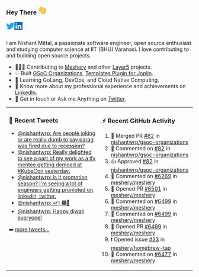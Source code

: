 ### Hey There <img src="./assets/wave.gif" width="25px">
<a href="http://urls.nishantwrp.com/github-to-twitter" target="_blank">
  <img align="left" alt="Nishant's Twitter" width="22px" src="./assets/twitter.svg" />
</a>
<a href="http://urls.nishantwrp.com/github-to-linkedin" target="_blank">
  <img align="left" alt="Nishant's LinkedIn" width="22px" src="./assets/linkedin.svg" />
</a>
<a href="http://urls.nishantwrp.com/github-to-site" target="_blank">
  <img align="left" alt="Nishant's Site" width="22px" src="./assets/globe.svg" />
</a>
<br /><br />

I am Nishant Mittal, a passionate software engineer, open source enthusiast and studying computer science at IIT (BHU) Varanasi. I love contributing to and building open source projects.

- 👨🏽‍💻 Contributing to [Meshery](https://meshery.io/) and other [Layer5](https://layer5.io/) projects.
- ✨ Built [GSoC Organizations](https://www.gsocorganizations.dev/), [Templates Plugin for Joplin](https://github.com/joplin/plugin-templates).
- 🌱 Learning GoLang, DevOps, and Cloud Native Computing.
- 🚀 Know more about my professional experience and achievements on [LinkedIn](http://urls.nishantwrp.com/github-to-linkedin).
- 💬 Get in touch or Ask me Anything on [Twitter](http://urls.nishantwrp.com/github-to-twitter).

<table><tr>
<td valign="top" width="50%">

### 📱 Recent Tweets
<!-- TWITTER:START -->
- [@nishantwrp: Are people joking or are really dumb to say parag was fired due to recession?](https://rss.app/articles/cb4e791f6f6d729c074351566bd3a7c508111d6e1136a1e9c3ec930d979628d4f61eb1492ac7df6dfba7637cda10079569d56ae2c0137a118d)
- [@nishantwrp: Really delighted to see a part of my work as a lfx mentee getting demoed at #KubeCon yesterday.](https://rss.app/articles/cb4e791f6f6d729c074351566bd3a7c508111d6e1136a1e9c3ec930d979628d4f61eb1492ac7df6dfba76c7cd613099b62d26ce6c014721588)
- [@nishantwrp: Is it promotion season? I&#39;m seeing a lot of engineers getting promoted on linkedin, twitter.](https://rss.app/articles/cb4e791f6f6d729c074351566bd3a7c508111d6e1136a1e9c3ec930d979628d4f61eb1492ac7df6dfba7687bde1d099664d46ae0c4117e1c8e)
- [@nishantwrp: 🪔✨🎆🎇](https://rss.app/articles/cb4e791f6f6d729c074351566bd3a7c508111d6e1136a1e9c3ec930d979628d4f61eb1492ac7df6dfba66c78de120c9a64d36de9c41b781589)
- [@nishantwrp: Happy diwali everyone!](https://rss.app/articles/cb4e791f6f6d729c074351566bd3a7c508111d6e1136a1e9c3ec930d979628d4f61eb1492ac7df6dfba6687ad8120f9a61d46ce0c6167c1283)
<!-- TWITTER:END -->
➡️ [more tweets...](http://urls.nishantwrp.com/github-to-twitter)

</td>
<td valign="top" width="50%">

### ⚡ Recent GitHub Activity
<!--RECENT_ACTIVITY:start-->
1. 🎉 Merged PR [#82](https://github.com/nishantwrp/gsoc-organizations/pull/82) in [nishantwrp/gsoc-organizations](https://github.com/nishantwrp/gsoc-organizations)
2. 💬 Commented on [#82](https://github.com/nishantwrp/gsoc-organizations/pull/82#issuecomment-1315591356) in [nishantwrp/gsoc-organizations](https://github.com/nishantwrp/gsoc-organizations)
3. 👍 Approved [#82](https://github.com/nishantwrp/gsoc-organizations/pull/82#pullrequestreview-1181223743) in [nishantwrp/gsoc-organizations](https://github.com/nishantwrp/gsoc-organizations)
4. 💬 Commented on [#6269](https://github.com/meshery/meshery/issues/6269#issuecomment-1311716508) in [meshery/meshery](https://github.com/meshery/meshery)
5. 💪 Opened PR [#6501](https://github.com/meshery/meshery/pull/6501) in [meshery/meshery](https://github.com/meshery/meshery)
6. 💬 Commented on [#6499](https://github.com/meshery/meshery/pull/6499#issuecomment-1304816568) in [meshery/meshery](https://github.com/meshery/meshery)
7. 💬 Commented on [#6499](https://github.com/meshery/meshery/pull/6499#issuecomment-1304762029) in [meshery/meshery](https://github.com/meshery/meshery)
8. 💪 Opened PR [#6499](https://github.com/meshery/meshery/pull/6499) in [meshery/meshery](https://github.com/meshery/meshery)
9. ❗️ Opened issue [#33](https://github.com/meshery/homebrew-tap/issues/33) in [meshery/homebrew-tap](https://github.com/meshery/homebrew-tap)
10. 💬 Commented on [#6477](https://github.com/meshery/meshery/pull/6477#issuecomment-1301342471) in [meshery/meshery](https://github.com/meshery/meshery)
<!--RECENT_ACTIVITY:end-->

</td>
</tr></table>
